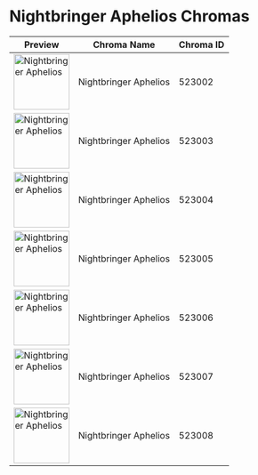 # Nightbringer Aphelios Chromas

| Preview | Chroma Name | Chroma ID |
|---|---|---|
| <img src='https://raw.communitydragon.org/latest/plugins/rcp-be-lol-game-data/global/default/v1/champion-chroma-images/523/523002.png' alt='Nightbringer Aphelios' width='100'> | Nightbringer Aphelios | 523002 |
| <img src='https://raw.communitydragon.org/latest/plugins/rcp-be-lol-game-data/global/default/v1/champion-chroma-images/523/523003.png' alt='Nightbringer Aphelios' width='100'> | Nightbringer Aphelios | 523003 |
| <img src='https://raw.communitydragon.org/latest/plugins/rcp-be-lol-game-data/global/default/v1/champion-chroma-images/523/523004.png' alt='Nightbringer Aphelios' width='100'> | Nightbringer Aphelios | 523004 |
| <img src='https://raw.communitydragon.org/latest/plugins/rcp-be-lol-game-data/global/default/v1/champion-chroma-images/523/523005.png' alt='Nightbringer Aphelios' width='100'> | Nightbringer Aphelios | 523005 |
| <img src='https://raw.communitydragon.org/latest/plugins/rcp-be-lol-game-data/global/default/v1/champion-chroma-images/523/523006.png' alt='Nightbringer Aphelios' width='100'> | Nightbringer Aphelios | 523006 |
| <img src='https://raw.communitydragon.org/latest/plugins/rcp-be-lol-game-data/global/default/v1/champion-chroma-images/523/523007.png' alt='Nightbringer Aphelios' width='100'> | Nightbringer Aphelios | 523007 |
| <img src='https://raw.communitydragon.org/latest/plugins/rcp-be-lol-game-data/global/default/v1/champion-chroma-images/523/523008.png' alt='Nightbringer Aphelios' width='100'> | Nightbringer Aphelios | 523008 |
